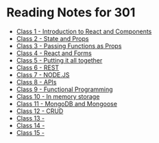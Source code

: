 # Reading Notes for 301
- [Class 1 - Introduction to React and Components](Class01/Class-01.md)
- [Class 2 - State and Props](Class02/Class-02.md)
- [Class 3 - Passing Functions as Props](Class03/Class-03.md)
- [Class 4 - React and Forms](Class04/Class-04.md)
- [Class 5 - Putting it all together](Class05/Class-05.md)
- [Class 6 - REST](Class06/Class-06.md)
- [Class 7 - NODE.JS](Class07/Class-07.md)
- [Class 8 - APIs](Class08/Class-08.md)
- [Class 9 - Functional Programming](Class09/Class-09.md)
- [Class 10 - In memory storage](Class10/Class-10.md)
- [Class 11 - MongoDB and Mongoose](Class11/Class-11.md)
- [Class 12 - CRUD](Class12/Class-12.md)
- [Class 13 -]()
- [Class 14 -]()
- [Class 15 -]()